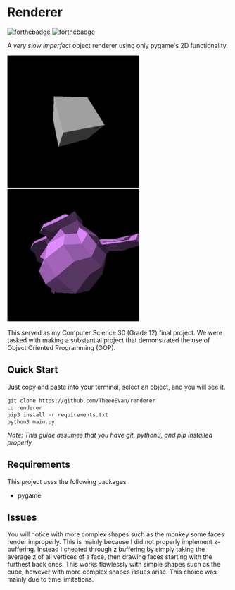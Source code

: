# Renderer

[![forthebadge](https://forthebadge.com/images/badges/made-with-python.svg)](https://forthebadge.com)
[![forthebadge](https://forthebadge.com/images/badges/0-percent-optimized.svg)](https://forthebadge.com)

A *very slow imperfect* object renderer using only pygame's 2D functionality.

<img src="./assets/cube.gif" alt="spinning cube" width="300"/><img src="./assets/monkey.gif" alt="spinning monkey" width="300"/>

This served as my Computer Science 30 (Grade 12) final project. We were tasked with making a substantial project that demonstrated the use of Object Oriented Programming (OOP).

## Quick Start

Just copy and paste into your terminal, select an object, and you will see it.

```
git clone https://github.com/TheeeEVan/renderer
cd renderer
pip3 install -r requirements.txt
python3 main.py
```

*Note: This guide assumes that you have git, python3, and pip installed properly.*

## Requirements
This project uses the following packages
- pygame

## Issues
You will notice with more complex shapes such as the monkey some faces render improperly. This is mainly because I did not properly implement z-buffering. Instead I cheated through z buffering by simply taking the average z of all vertices of a face, then drawing faces starting with the furthest back ones. This works flawlessly with simple shapes such as the cube, however with more complex shapes issues arise. This choice was mainly due to time limitations.
